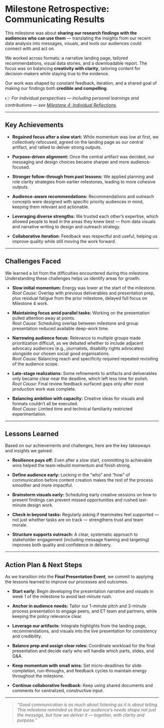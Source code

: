 # **Milestone Retrospective: Communicating Results**

This milestone was about **sharing our research findings with the audiences
who can use them** —
translating the insights from our recent data analysis into messages, visuals,
and tools our audiences could connect with and act on.

We worked across formats: a narrative landing page, tailored recommendations,
visual data stories, and a downloadable report. The focus was on balancing
**creativity with clarity**, tailoring content for decision-makers while staying
true to the evidence.

Our work was shaped by constant feedback, iteration, and a shared goal
of making our findings both **credible and compelling**.

👉 _For individual perspectives — including personal learnings and
contributions —
see [Milestone 4: Individual Reflections](./4_communicating_results_individual_reflections.md)._

---

## **Key Achievements**

* **Regained focus after a slow start:** While momentum was low at first, we
  collectively refocused, agreed on the landing page as our central artifact,
  and rallied to deliver strong outputs.

* **Purpose-driven alignment:** Once the central artifact was decided, our
  messaging and design choices became sharper and more audience-focused.

* **Stronger follow-through from past lessons:** We applied planning and role
  clarity strategies from earlier milestones, leading to more cohesive outputs.

* **Audience-aware recommendations:** Recommendations and outreach concepts
  were designed with specific priority audiences in mind, keeping them
  relevant and actionable.

* **Leveraging diverse strengths:** We trusted each other’s expertise, which
  allowed people to lead in the areas they knew best — from data visuals and
  narrative writing to design and outreach strategy.

* **Collaborative iteration:** Feedback was respectful and useful, helping
  us improve quality while still moving the work forward.

---

## **Challenges Faced**

We learned a lot from the difficulties encountered during this milestone.
Understanding these challenges helps us identify areas for growth.

* **Slow initial momentum:** Energy was lower at the start of the milestone.  
  _Root Cause:_ Overlap with previous deliverables and presentation prep, plus
  residual fatigue from the prior milestone, delayed full focus on Milestone 4 work.

* **Maintaining focus amid parallel tasks:** Working on the presentation pulled
  attention away at points.  
  _Root Cause:_ Scheduling overlap between milestone and group presentation reduced
  available deep-work time.

* **Narrowing audience focus:** Relevance to multiple groups made
  prioritization difficult, as we debated whether to include adjacent advocacy
  audiences (e.g., journalists, disability rights advocates) alongside our chosen
  social good organisations.  
  _Root Cause:_ Balancing reach and specificity required repeated revisiting of
  the audience scope.

* **Late-stage realizations:** Some refinements to artifacts and deliverables
  only became clear near the deadline, which left less time for polish.  
  _Root Cause:_ Final review feedback surfaced gaps only after most production
  work was complete.

* **Balancing ambition with capacity:** Creative ideas for visuals and
  formats couldn’t all be executed.  
  _Root Cause:_ Limited time and technical familiarity restricted experimentation.

---

## **Lessons Learned**

Based on our achievements and challenges, here are the key takeaways and
insights we gained:

* **Resilience pays off:** Even after a slow start, committing to achievable
  wins helped the team rebuild momentum and finish strong.

* **Define audience early:** Locking in the “who” and “how” of communication
  before content creation makes the rest of the process smoother and more
  impactful.

* **Brainstorm visuals early:** Scheduling early creative sessions on how to
  present findings can prevent missed opportunities and rushed last-minute
  design work.

* **Check in beyond tasks:** Regularly asking if teammates feel supported —
  not just whether tasks are on track — strengthens trust and team morale.

* **Structure supports outreach:** A clear, systematic approach to stakeholder
  engagement (including message framing and targeting) improves both quality
  and confidence in delivery.

---

## **Action Plan & Next Steps**

As we transition into the **Final Presentation Event**, we commit to
applying the lessons learned to improve our processes and outcomes.

* **Start early:** Begin developing the presentation narrative and visuals in
  week 1 of the milestone to avoid last-minute rush.

* **Anchor in audience needs:** Tailor our 1-minute pitch and 3-minute process
  presentation to engage peers, and ET team and partners, while keeping the
  policy relevance clear.

* **Leverage our artifacts:** Integrate highlights from the landing page,
  recommendations, and visuals into the live presentation for consistency and
  credibility.

* **Balance prep and assign clear roles:** Coordinate workload for the final
  presentation and decide early who will handle which parts, slides, and Q&A.

* **Keep momentum with small wins:** Set micro-deadlines for slide completion,
  run-throughs, and feedback cycles to maintain energy throughout the milestone.

* **Continue collaborative feedback:** Keep using shared documents and
  comments for centralized, constructive input.

---

>_“Good communication is as much about listening as it is about telling.
This milestone reminded us that our audience’s needs shape not just the
message, but how we deliver it — together, with clarity and purpose.”_
